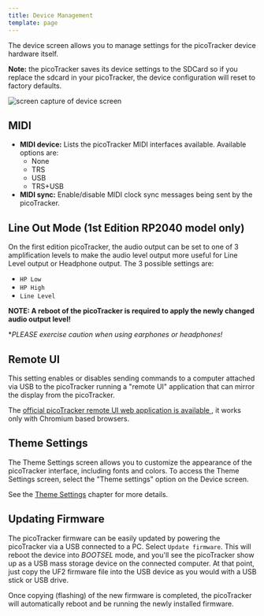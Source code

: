 ```yaml
---
title: Device Management
template: page
---
```


The device screen allows you to manage settings for the picoTracker device hardware itself.

**Note:** the picoTracker saves its device settings to the SDCard so if you replace the sdcard in your picoTracker, the device configuration will reset to factory defaults.

![screen capture of device screen](image/device-screen-small.png)

## MIDI

- **MIDI device:** Lists the picoTracker MIDI interfaces available. Available options are:
    * None
    * TRS
    * USB
    * TRS+USB
- **MIDI sync:** Enable/disable MIDI clock sync messages being sent by the picoTracker.

## Line Out Mode (1st Edition RP2040 model only)

On the first edition picoTracker, the audio output can be set to one of 3 amplification levels to make the audio level output more useful for Line Level output or Headphone output. The 3 possible settings are: 
* `HP Low`
* `HP High`
* `Line Level`

**NOTE: A reboot of the picoTracker is required to apply the newly changed audio output level!** 

**PLEASE exercise caution when using earphones or headphones!*

## Remote UI

This setting enables or disables sending commands to a computer attached via USB to the picoTracker running a "remote UI" application that can mirror the display from the picoTracker.

The [official picoTracker remote UI web application is available ](https://ui.xiphonics.com), it works only with Chromium based browsers.

## Theme Settings

The Theme Settings screen allows you to customize the appearance of the picoTracker interface, including fonts and colors. To access the Theme Settings screen, select the "Theme settings" option on the Device screen.

See the [Theme Settings](theme.html) chapter for more details.

## Updating Firmware

The picoTracker firmware can be easily updated by powering the picoTracker via a USB connected to a PC. Select `Update firmware`. This will reboot the device into *BOOTSEL* mode, and you'll see the picoTracker show up as a USB mass storage device on the connected computer. At that point, just copy the UF2 firmware file into the USB device as you would with a USB stick or USB drive. 

Once copying (flashing) of the new firmware is completed, the picoTracker will automatically reboot and be running the newly installed firmware.
